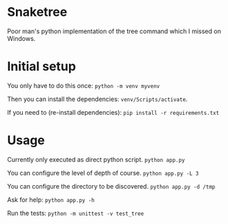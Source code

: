 # Snaketree
Poor man's python implementation of the tree command which I missed on Windows.

# Initial setup
You only have to do this once:
`python -m venv myvenv`

Then you can install the dependencies:
`venv/Scripts/activate`.

If you need to (re-install dependencies):
`pip install -r requirements.txt`

# Usage
Currently only executed as direct python script.
`python app.py`

You can configure the level of depth of course.
`python app.py -L 3`

You can configure the directory to be discovered.
`python app.py -d /tmp`

Ask for help:
`python app.py -h`

Run the tests:
`python -m unittest -v test_tree`